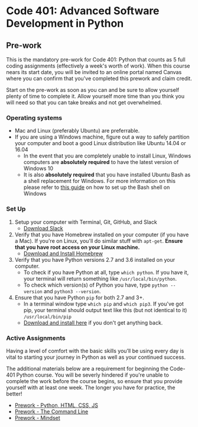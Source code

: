 # Code 401: Advanced Software Development in Python

## Pre-work

This is the mandatory pre-work for Code 401: Python that counts as 5 full coding assignments (effectively a week's worth of work).
When this course nears its start date, you will be invited to an online portal named Canvas where you can confirm that you've completed this prework and claim credit.

Start on the pre-work as soon as you can and be sure to allow yourself plenty of time to complete it.
Allow yourself more time than you think you will need so that you can take breaks and not get overwhelmed.

### Operating systems
- Mac and Linux (preferably Ubuntu) are preferrable. 
- If you are using a Windows machine, figure out a way to safely partition your computer and boot a good Linux distribution like Ubuntu 14.04 or 16.04
    - In the event that you are completely unable to install Linux, Windows computers are **absolutely required** to have the latest version of Windows 10
    - It is also **absolutely required** that you have installed Ubuntu Bash as a shell replacement for Windows. For more information on this please refer to [this guide](https://github.com/michaeltreat/Windows-Subsystem-For-Linux-Setup) on how to set up the Bash shell on Windows

### Set Up
1. Setup your computer with Terminal, Git, GitHub, and Slack
    - [Download Slack](https://slack.com/downloads)
2. Verify that you have Homebrew installed on your computer (if you have a Mac). If you're on Linux, you'll do similar stuff with `apt-get`. **Ensure that you have root access on your Linux machine.**
    - [Download and Install Homebrew](https://brew.sh/)
3. Verify that you have Python versions 2.7 and 3.6 installed on your computer. 
    - To check if you have Python at all, type `which python`. If you have it, your terminal will return something like `/usr/local/bin/python`.
    - To check which version(s) of Python you have, type `python --version` and `python3 --version`.
4. Ensure that you have Python `pip` for both 2.7 and 3+. 
    - In a terminal window type `which pip` and `which pip3`. If you've got pip, your terminal should output text like this (but not identical to it) `/usr/local/bin/pip`
    - [Download and install here](https://pip.pypa.io/en/stable/installing/) if you don't get anything back.

### Active Assignments

Having a level of comfort with the basic skills you’ll be using every day is vital to starting your journey in Python as well as your continued success.

The additional materials below are a requirement for beginning the Code-401 Python course. You will be severly hindered if you're unable to complete the work before the course begins, so ensure that you provide yourself with at least one week. The longer you have for practice, the better!

- [Prework - Python, HTML, CSS, JS](./prework-python-html.md)
- [Prework - The Command Line](./prework-terminal.md)
- [Prework - Mindset](./prework-mindset.md)